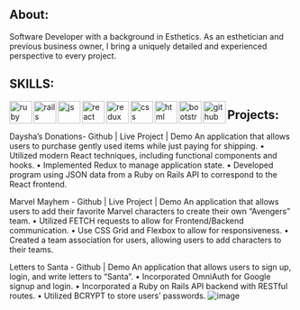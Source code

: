 

<link rel="stylesheet" href="https://cdn.jsdelivr.net/gh/devicons/devicon@v2.15.1/devicon.min.css">

## About:
<p>
Software Developer with a background in Esthetics. As an esthetician and previous business owner, I bring a uniquely detailed and experienced perspective to every project.
</p>


## SKILLS:
<p>
<img src="https://cdn.jsdelivr.net/gh/devicons/devicon/icons/ruby/ruby-original.svg"  alt="ruby" align="left" width="40" height="40"/>
<img src="https://cdn.jsdelivr.net/gh/devicons/devicon/icons/rails/rails-plain.svg" alt="rails" align="left" width="40" height="40" />
<img src="https://cdn.jsdelivr.net/gh/devicons/devicon/icons/javascript/javascript-original.svg" alt="js" align="left" width="40" height="40"/>
<img src="https://cdn.jsdelivr.net/gh/devicons/devicon/icons/react/react-original.svg" alt="react" align="left" width="40" height="40" />
<img src="https://cdn.jsdelivr.net/gh/devicons/devicon/icons/redux/redux-original.svg" alt="redux" align="left" width="40" height="40" />
<img src="https://cdn.jsdelivr.net/gh/devicons/devicon/icons/css3/css3-original.svg" alt="css" align="left" width="40" height="40" />
<img src="https://cdn.jsdelivr.net/gh/devicons/devicon/icons/html5/html5-original.svg" alt="html" align="left" width="40" height="40" />
<img src="https://cdn.jsdelivr.net/gh/devicons/devicon/icons/bootstrap/bootstrap-original.svg" alt="bootstrap" align="left" width="40" height="40" />
<img src="https://cdn.jsdelivr.net/gh/devicons/devicon/icons/github/github-original.svg" alt="github" align="left" width="40" height="40" />
</p>


## Projects:

Daysha’s Donations- Github | Live Project | Demo
An application that allows users to purchase gently used items while just paying for shipping.
•	Utilized modern React techniques, including functional components and hooks.
•	Implemented Redux to manage application state.
•	Developed program using JSON data from a Ruby on Rails API to correspond to the React frontend.

Marvel Mayhem - Github | Live Project | Demo
An application that allows users to add their favorite Marvel characters to create their own “Avengers” team.
•	Utilized FETCH requests to allow for Frontend/Backend communication.
•	Use CSS Grid and Flexbox to allow for responsiveness.
•	Created a team association for users, allowing users to add characters to their teams.

Letters to Santa - Github | Demo
An application that allows users to sign up, login, and write letters to “Santa”.
•	Incorporated OmniAuth for Google signup and login.
•	Incorporated a Ruby on Rails API backend with RESTful routes.
•	Utilized BCRYPT to store users’ passwords.
![image](https://user-images.githubusercontent.com/69265803/197898015-60beabcb-5211-428a-8f4c-5e2f9dc9fa57.png)


<!--
**dayshajones/dayshajones** is a ✨ _special_ ✨ repository because its `README.md` (this file) appears on your GitHub profile.

Here are some ideas to get you started:

- 🔭 I’m currently working on ...
- 🌱 I’m currently learning ...
- 👯 I’m looking to collaborate on ...
- 🤔 I’m looking for help with ...
- 💬 Ask me about ...
- 📫 How to reach me: ...
- 😄 Pronouns: she/her
- ⚡ Fun fact: ...
-->
